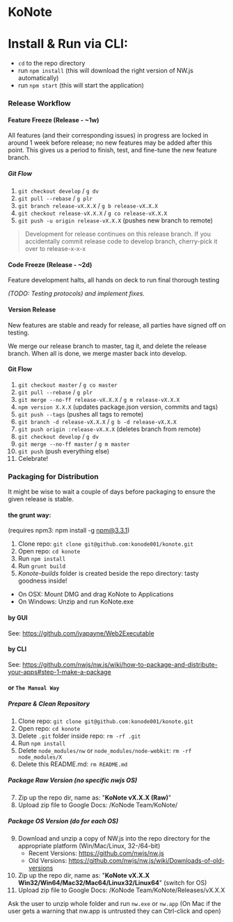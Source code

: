 # KoNote

# Install & Run via CLI:

-	`cd` to the repo directory
-	run `npm install` (this will download the right version of NW.js automatically)
-	run `npm start` (this will start the application)


### Release Workflow

#### Feature Freeze (Release - ~1w)

All features (and their corresponding issues) in progress are locked in around 1 week before release; no new features may be added after this point. This gives us a period to finish, test, and fine-tune the new feature branch.

##### Git Flow
1. `git checkout develop` / `g dv`
2. `git pull --rebase` / `g plr`
3. `git branch release-vX.X.X` / `g b release-vX.X.X`
4. `git checkout release-vX.X.X` / `g co release-vX.X.X`
5. `git push -u origin release-vX.X.X` (pushes new branch to remote)

> Development for release continues on this release branch.
> If you accidentally commit release code to develop branch, cherry-pick it over to release-x-x-x

#### Code Freeze (Release - ~2d)

Feature development halts, all hands on deck to run final thorough testing

*(TODO: Testing protocols) and implement fixes.*

#### Version Release

New features are stable and ready for release, all parties have signed off on testing.

We merge our release branch to master, tag it, and delete the release branch. When all is done, we merge master back into develop.

#### Git Flow
1. `git checkout master` / `g co master`
2. `git pull --rebase` / `g plr`
3. `git merge --no-ff release-vX.X.X` / `g m release-vX.X.X`
4. `npm version X.X.X` (updates package.json version, commits and tags)
5. `git push --tags` (pushes all tags to remote)
6. `git branch -d release-vX.X.X` / `g b -d release-vX.X.X`
7. `git push origin :release-vX.X.X` (deletes branch from remote)
8. `git checkout develop` / `g dv`
9. `git merge --no-ff master` / `g m master`
10. `git push` (push everything else)
11. Celebrate!

### Packaging for Distribution

It might be wise to wait a couple of days before packaging to ensure the given release is stable.

#### the grunt way:

(requires npm3: npm install -g npm@3.3.1)

1. Clone repo: `git clone git@github.com:konode001/konote.git`
2. Open repo: `cd konote`
3. Run `npm install`
4. Run `grunt build`
5. *Konote-builds* folder is created beside the repo directory: tasty goodness inside!

- On OSX: Mount DMG and drag KoNote to Applications
- On Windows: Unzip and run KoNote.exe

#### by GUI

See: https://github.com/jyapayne/Web2Executable

#### by CLI

See: https://github.com/nwjs/nw.js/wiki/how-to-package-and-distribute-your-apps#step-1-make-a-package

#### or `The Manual Way`

##### Prepare & Clean Repository
1. Clone repo: `git clone git@github.com:konode001/konote.git`
2. Open repo: `cd konote`
3. Delete `.git` folder inside repo: `rm -rf .git`
4. Run `npm install`
5. Delete `node_modules/nw` or `node_modules/node-webkit`: `rm -rf node_modules/X`
6. Delete this README.md: `rm README.md`

##### Package Raw Version (no specific nwjs OS)
7. Zip up the repo dir, name as: "**KoNote vX.X.X (Raw)**"
8. Upload zip file to Google Docs: /KoNode Team/KoNote/

##### Package OS Version (do for each OS)
9. Download and unzip a copy of NW.js into the repo directory for the appropriate platform (Win/Mac/Linux, 32-/64-bit)
	- Recent Versions: https://github.com/nwjs/nw.js
	- Old Versions: https://github.com/nwjs/nw.js/wiki/Downloads-of-old-versions
10. Zip up the repo dir, name as: "**KoNote vX.X.X Win32/Win64/Mac32/Mac64/Linux32/Linux64**" (switch for OS)
11. Upload zip file to Google Docs: /KoNode Team/KoNote/Releases/vX.X.X

Ask the user to unzip whole folder and run `nw.exe` or `nw.app`
(On Mac if the user gets a warning that nw.app is untrusted they can Ctrl-click and open)


